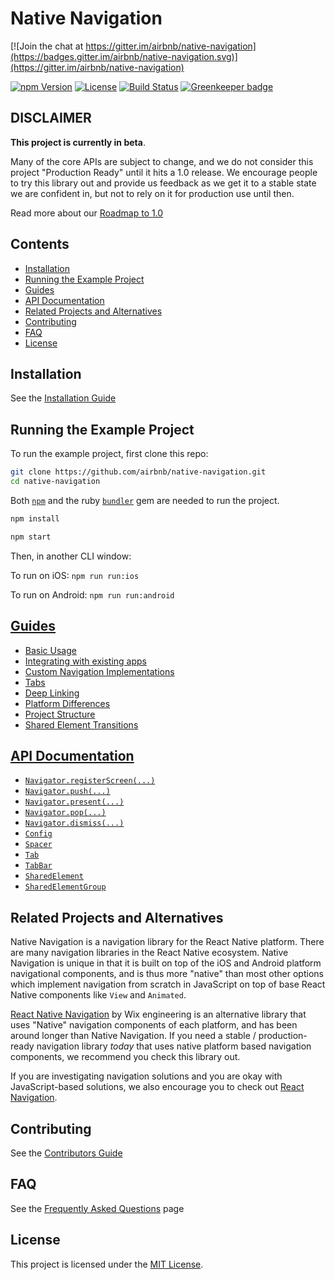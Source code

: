 # Native Navigation

[![Join the chat at https://gitter.im/airbnb/native-navigation](https://badges.gitter.im/airbnb/native-navigation.svg)](https://gitter.im/airbnb/native-navigation)

[![npm Version](https://img.shields.io/npm/v/native-navigation.svg)](https://www.npmjs.com/package/native-navigation) 
[![License](https://img.shields.io/npm/l/native-navigation.svg)](https://www.npmjs.com/package/native-navigation)
[![Build Status](https://travis-ci.org/taxfix/native-navigation.svg)](https://travis-ci.org/taxfix/native-navigation)
[![Greenkeeper badge](https://badges.greenkeeper.io/taxfix/native-navigation.svg)](https://greenkeeper.io/)

## DISCLAIMER

**This project is currently in beta**. 

Many of the core APIs are subject to change, and we do not consider this project "Production Ready" until it hits a 1.0 release. We encourage people to try this library out and provide us feedback as we get it to a stable state we are confident in, but not to rely on it for production use until then.

Read more about our [Roadmap to 1.0](/docs/roadmap.md)

## Contents

- [Installation](#installation)
- [Running the Example Project](#running-the-example-project)
- [Guides](#guides)
- [API Documentation](#api-documentation)
- [Related Projects and Alternatives](#related-projects-and-alternatives)
- [Contributing](#contributing)
- [FAQ](#faq)
- [License](#license)

## Installation

See the [Installation Guide](/docs/installation.md)

## Running the Example Project

To run the example project, first clone this repo:

```bash
git clone https://github.com/airbnb/native-navigation.git
cd native-navigation
```

Both [`npm`](https://nodejs.org/) and the ruby [`bundler`](http://bundler.io/) gem are needed to run the project.

```bash
npm install
```

```bash
npm start
```

Then, in another CLI window:

To run on iOS: `npm run run:ios`

To run on Android: `npm run run:android`


## [Guides](/docs/guides/README.md)

- [Basic Usage](/docs/guides/basic-usage.md)
- [Integrating with existing apps](/docs/guides/integrating-with-existing-apps.md)
- [Custom Navigation Implementations](/docs/guides/custom-navigation-implementations.md)
- [Tabs](/docs/guides/tabs.md)
- [Deep Linking](/docs/guides/deep-linking.md)
- [Platform Differences](/docs/guides/platform-differences.md)
- [Project Structure](/docs/guides/project-structure.md)
- [Shared Element Transitions](/docs/guides/shared-element-transitions.md)

## [API Documentation](/docs/api/README.md)

- [`Navigator.registerScreen(...)`](/docs/api/navigator/registerScreen.md)
- [`Navigator.push(...)`](/docs/api/navigator/push.md)
- [`Navigator.present(...)`](/docs/api/navigator/present.md)
- [`Navigator.pop(...)`](/docs/api/navigator/pop.md)
- [`Navigator.dismiss(...)`](/docs/api/navigator/dismiss.md)
- [`Config`](/docs/api/navigator-config.md)
- [`Spacer`](/docs/api/navigator-spacer.md)
- [`Tab`](/docs/api/navigator-tab.md)
- [`TabBar`](/docs/api/navigator-tab-bar.md)
- [`SharedElement`](/docs/api/navigator-shared-element.md)
- [`SharedElementGroup`](/docs/api/navigator-shared-element-group.md)


## Related Projects and Alternatives

Native Navigation is a navigation library for the React Native platform. There are many navigation libraries in the React Native ecosystem. Native Navigation is unique in that it is built on top of the iOS and Android platform navigational components, and is thus more "native" than most other options which implement navigation from scratch in JavaScript on top of base React Native components like `View` and `Animated`.

[React Native Navigation](https://github.com/wix/react-native-navigation) by Wix engineering is an alternative library that uses "Native" navigation components of each platform, and has been around longer than Native Navigation. If you need a stable / production-ready navigation library *today* that uses native platform based navigation components, we recommend you check this library out.

If you are investigating navigation solutions and you are okay with JavaScript-based solutions, we also encourage you to check out [React Navigation](https://reactnavigation.org/).

## Contributing

See the [Contributors Guide](/CONTRIBUTING.md)

## FAQ

See the [Frequently Asked Questions](/docs/FAQ.md) page

## License

This project is licensed under the [MIT License](/LICENSE.md).
